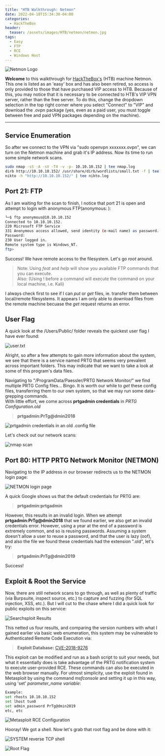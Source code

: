 ```yaml
---
title: "HTB Walkthrough: Netmon"
date: 2022-04-18T15:34:30-04:00
categories:
  - HackTheBox
header:
  teaser: /assets/images/HTB/netmon/netmon.jpg
tags:
  - Easy
  - FTP
  - RCE
  - Windows Host
---
```


![Netmon Logo](/assets/images/HTB/netmon/netmon.jpg)

**Welcome** to this walkthrough for [HackTheBox's](https://www.hackthebox.com/) (HTB) machine Netmon. This one is listed as an 'easy' box and has also been retired, so access is only provided to those that have purchased VIP access to HTB.
Because of this, you may notice that it is necessary to be connected to HTB's VIP VPN server, rather than the free server. To do this, change the dropdown selection in the top right corner where you select "Connect"
to "VIP" and download the .ovpn package (yes, even as a paid user, you must toggle between free and paid VPN packages depending on the machine).

---

## Service Enumeration
So after we connect to the VPN via "sudo openvpn xxxxxxx.ovpn", we can turn on the Netmon machine and grab it's IP address. Now its time to run some simple network scans.

```bash
sudo nmap -sS -A -sV -T4 -v -p- 10.10.10.152 | tee nmap.log
dirb http://10.10.10.152/ /usr/share/dirb/wordlists/small.txt -f | tee dirb.log
nikto -h "http://10.10.10.152/" | tee nikto.log
```
## Port 21: FTP
As I am waiting for the scan to finish, I notice that port 21 is open and attempt to login with anonymous FTP(anonymous: ):
```bash
└─$ ftp anonymous@10.10.10.152 
Connected to 10.10.10.152.
220 Microsoft FTP Service
331 Anonymous access allowed, send identity (e-mail name) as password.
Password: 
230 User logged in.
Remote system type is Windows_NT.
ftp>
```
Success! We have remote access to the filesystem. Let's go *root* around.
> Note: Using <em>feat</em> and <em>help</em> will show you available FTP commands that you can execute.  
> Also: (Using ! before a command will execute the command on your local machine, i.e. Kali)

I always check first to see if I can <em>put</em> or <em>get</em> files, ie. transfer them between local/remote filesystems. It appears I am only able to download files from the remote machine becuase the *get* request returns an error.

## User Flag
A quick look at the /Users/Public/ folder reveals the quickest user flag I have ever found:
 
![user.txt](/assets/images/HTB/netmon/netmon-user.jpg)

Alright, so after a few attempts to gain more information about the system, we see that there is a service named PRTG that seems very prevalent across important folders.
This may indicate that we want to take a look at some of this program's data files.  

Navigating to "/ProgramData/Paessler/PRTG Network Monitor/" we find multiple PRTG Config files... Bingo.
It is worth our while to <em>get</em> these config files, transferring them to our own system, so that we may run some data-grepping commands.  
With little effort, we come across <b>prtgadmin credentials</b> in <em>PRTG Configuration.old</em>
> **prtgadmin:PrTg@dmin2018**

![prtgadmin credentials in an old .config file](/assets/images/HTB/netmon/prtgadmin-creds.jpg)

Let's check out our network scans:

![nmap scan](/assets/images/HTB/netmon/nmap.jpg)

## Port 80: HTTP PRTG Network Monitor (NETMON)
Navigating to the IP address in our browser redirects us to the NETMON login page:

![NETMON login page](/assets/images/HTB/netmon/prtg.jpg)

A quick Google shows us that the default credentials for PRTG are:
> **prtgadmin:prtgadmin**

However, this results in an invalid login. 
When we attempt <b>prtgadmin:PrTg@dmin2018</b> that we found earlier, we also get an invalid credentials error.
However, using a year at the end of a password is extremely common, and so is reusing passwords. Assuming a system doesn't allow a user to reuse a password, and that the user is lazy (oof), and also the file we found these credentials had the extension ".old", let's try:
> **prtgadmin:PrTg@dmin2019**

Success!

## Exploit & Root the Service
Now, there are still network scans to go through, as well as plenty of traffic (via Burpsuite, inspect source, etc.) to capture and fuzzing (for SQL injection, XSS, etc.).
But I will cut to the chase where I did a quick look for public exploits on this service:

![Searchsploit Results](/assets/images/HTB/netmon/searchsploit.jpg)

This netted us four results, and comparing the version numbers with what I gained earlier via basic web enumeration, this system may be vulnerable to Authenticated Remote Code Execution via:
> **Exploit Database:** [CVE-2018-9276](https://www.exploit-db.com/exploits/46527)

This exploit can be modified and run as a bash script to suit your needs, but what it essentially does is take advantage of the PRTG notification system to execute user-provided RCE.
These commands can also be executed in the web browser manually.
For utmost simplicity, use the exploit found in Metasploit by using the command <em>msfconsole</em> and setting it up in this way, using 'set' *parameter_name* *variable*:

```bash
Example:
set rhosts 10.10.10.152
set lhost tun0
set admin_password PrTg@dmin2019
etc, etc
```

![Metasploit RCE Configuration](/assets/images/HTB/netmon/msf.jpg)

Hooray! We got a shell. Now let's grab that root flag and be done with it:

![SYSTEM reverse TCP shell](/assets/images/HTB/netmon/shell.jpg)

![Root Flag](/assets/images/HTB/netmon/root-flag.jpg)

